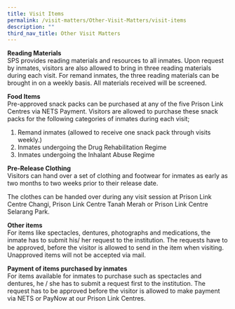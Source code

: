 ```yaml
---
title: Visit Items
permalink: /visit-matters/Other-Visit-Matters/visit-items
description: ""
third_nav_title: Other Visit Matters
---
```

**Reading Materials**<br>
SPS provides reading materials and resources to all inmates. Upon request by inmates, visitors are also allowed to bring in three reading materials during each visit. For remand inmates, the three reading materials can be brought in on a weekly basis. All materials received will be screened.

**Food Items**<br>
Pre-approved snack packs can be purchased at any of the five  Prison Link Centres via NETS Payment. Visitors are allowed to purchase these snack packs for the following categories of inmates during each visit;
1. Remand inmates (allowed to receive one snack pack through visits weekly.)
2. Inmates undergoing the Drug Rehabilitation Regime
3. Inmates undergoing the Inhalant Abuse Regime

**Pre-Release Clothing**<br>
Visitors can hand over a set of clothing and footwear for inmates as early as two months to two weeks prior to their release date. 

The clothes can be handed over during any visit session at Prison Link Centre Changi, Prison Link Centre Tanah Merah or Prison Link Centre Selarang Park.

**Other items**<br>
For items like spectacles, dentures, photographs and medications, the inmate has to submit his/ her request to the institution. The requests have to be approved, before the visitor is allowed to send in the item when visiting.  Unapproved items will not be accepted via mail.

**Payment of items purchased by inmates**<br>
For items available for inmates to purchase such as spectacles and dentures, he / she has to submit a request first to the institution. The request has to be approved before the visitor is allowed to make payment via NETS or PayNow at our Prison Link Centres.